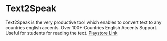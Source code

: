 # Text2Speak
Text2Speak is the very productive tool which enables to convert text to any countries english accents.  Over 100+ Countries English Accents Support.  Useful for students for reading the text.
[Playstore Link](https://play.google.com/store/apps/details?id=com.Zoync.Text2Speak)
